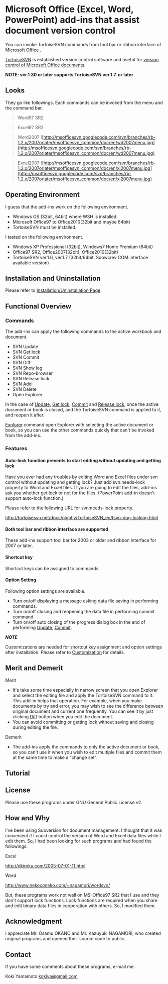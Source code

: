 # Microsoft Office (Excel, Word, PowerPoint) add-ins that assist document version control #

You can invoke TortoiseSVN commands from tool bar or ribbon interface of Microsoft Office .

[TortoiseSVN](http://tortoisesvn.net/downloads.html) is established version control software and useful for [version control of Microsoft Office documents](http://newgeeks.blogspot.jp/2006/08/word-document-management-using-svn.html).

**NOTE: ver.1.30 or later supports TortoiseSVN ver.1.7. or later**

## Looks ##

They go like followings.
Each commands can be invoked from the menu and the command bar.

> Word97 SR2
<NO IMAGE>

> Excel97 SR2
<NO IMAGE>

> Word2007
![http://msofficesvn.googlecode.com/svn/branches/rb-1.2.x/2007orlater/msofficesvn_common/doc/en/wd2007menu.jpg](http://msofficesvn.googlecode.com/svn/branches/rb-1.2.x/2007orlater/msofficesvn_common/doc/en/wd2007menu.jpg)

> Excel2007
![http://msofficesvn.googlecode.com/svn/branches/rb-1.2.x/2007orlater/msofficesvn_common/doc/en/xl2007menu.jpg](http://msofficesvn.googlecode.com/svn/branches/rb-1.2.x/2007orlater/msofficesvn_common/doc/en/xl2007menu.jpg)

## Operating Environment ##

I guess that the add-ins work on the following environment.

  * Windows OS (32bit, 64bit) where WSH is installed.
  * Microsoft Office97 to Office2010(32bit and maybe 64bit)
  * TortoiseSVN must be installed.

I tested on the following environment.

  * Windows XP Professional (32bit), Windows7 Home Premium (64bit)
  * Office97 SR2, Office2007(32bit), Office2010(32bit)
  * TortoiseSVN ver.1.6, ver.1.7 (32bit/64bit, Subwcrev COM interface available version)

## Installation and Uninstallation ##

Please refer to [Installation/Uninstallation Page](Install.md).

## Functional Overview ##

### Commands ###

The add-ins can apply the following commands to the active workbook and document.

  * SVN Update
  * SVN Get lock
  * SVN Commit
  * SVN Diff
  * SVN Show log
  * SVN Repo-browser
  * SVN Release lock
  * SVN Add
  * SVN Delete
  * Open Explorer

In the case of [Update](SVN.md), [Get lock](SVN.md), [Commit](SVN.md) and [Release lock](SVN.md), once the active document or book is closed, and the TortoiseSVN command is applied to it, and reopen it after.

[Explorer](Open.md) command open Explorer with selecting the active document or book, so you can use the other commands quickly that can't be invoked from the add-ins.

### Features ###

#### Auto-lock function prevents to start editing without updating and getting lock ####

Have you ever had any troubles by editing Word and Excel files under svn control without updating and getting lock?
Just add svn:needs-lock property to Word and Excel files. If you are going to edit the files, add-ins ask you whether get lock or not for the files. (PowerPoint add-in doesn't support auto-lock function.)

Please refer to the following URL for svn:needs-lock property.

http://tortoisesvn.net/docs/nightly/TortoiseSVN_en/tsvn-dug-locking.html

#### Both tool bar and ribbon interface are supported ####

These add-ins support tool bar for 2003 or older and ribbon interface for 2007 or later.

#### Shortcut key ####

Shortcut keys can be assigned to commands.

#### Option Setting ####

Following option settings are available.

  * Turn on/off displaying a message asking data file saving in performing commands.
  * Turn on/off closing and reopening the data file in performing commit command.
  * Turn on/off auto closing of the progress dialog box in the end of performing [Update](SVN.md), [Commit](SVN.md).


_**NOTE**_

Customizations are needed for shortcut key assignment and option settings after installation. Please refer to [Customization](CustomSetting.md) for details.


## Merit and Demerit ##

Merit

  * It's take some time especially in narrow screen that you open Explorer and select the editing file and apply the TortoiseSVN command to it. This add-in helps that operation. For example, when you make documents by try and error, you may wish to see the difference between original document and current one frequently. You can see it by just clicking [Diff](Diff.md) button when you edit the document.
  * You can avoid committing or getting lock without saving and closing during editing the file.

Demerit

  * The add-ins apply the commands to only the active document or book, so you can't use it when you wish to edit multiple files and commit them at the same time to make a "change set".

## Tutorial ##

<NOT CREATED YET>

## License ##

Please use these programs under GNU General Public License v2.

## How and Why ##
I've been using Subversion for document management. I thought that it was convenient if I could control the version of Word and Excel data files while I edit them. So, I had been looking for such programs and had found the followings.

Excel

http://dkiroku.com/2005-07-01-11.html

Word

http://www.nekoconeko.com/~nagamori/wordsvn/

But, these programs work not well on MS-Office97 SR2 that I use and they don't support lock functions. Lock functions are required when you share and edit binary data files in cooperation with others. So, I modified them.

## Acknowledgment ##

I appreciate Mr. Osamu OKANO and Mr. Kazuyuki NAGAMORI, who created original programs and opened their source code to public.

## Contact ##

If you have some comments about these programs, e-mail me.

Koki Yamamoto <kokiya@gmail.com>